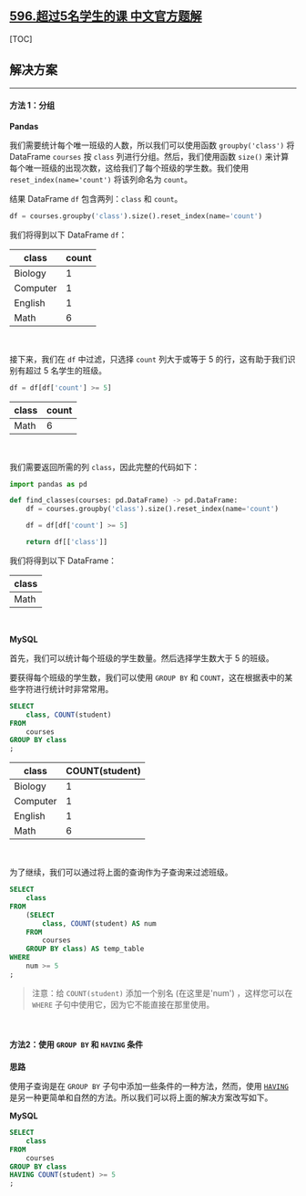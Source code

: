 ## [596.超过5名学生的课 中文官方题解](https://leetcode.cn/problems/classes-more-than-5-students/solutions/100000/chao-guo-5ming-xue-sheng-de-ke-by-leetco-l4es)
[TOC]

## 解决方案

---

#### 方法 1：分组

**Pandas**

我们需要统计每个唯一班级的人数，所以我们可以使用函数 `groupby('class')` 将 DataFrame `courses` 按 `class` 列进行分组。然后，我们使用函数 `size()` 来计算每个唯一班级的出现次数，这给我们了每个班级的学生数。我们使用 `reset_index(name='count')` 将该列命名为 `count`。

结果 DataFrame `df` 包含两列：`class` 和 `count`。


```Python
df = courses.groupby('class').size().reset_index(name='count')
```

我们将得到以下 DataFrame `df`：

| class    | count |
| -------- | ----- |
| Biology  | 1     |
| Computer | 1     |
| English  | 1     |
| Math     | 6     |

<br>

接下来，我们在 `df` 中过滤，只选择 `count` 列大于或等于 5 的行，这有助于我们识别有超过 5 名学生的班级。 

```Python
df = df[df['count'] >= 5]
```

| class | count |
| ----- | ----- |
| Math  | 6     |


<br>

我们需要返回所需的列 `class`，因此完整的代码如下：


```Python
import pandas as pd

def find_classes(courses: pd.DataFrame) -> pd.DataFrame:
    df = courses.groupby('class').size().reset_index(name='count')

    df = df[df['count'] >= 5]

    return df[['class']]
```

我们将得到以下 DataFrame：

| class |
| ----- |
| Math  |




<br>

**MySQL**

首先，我们可以统计每个班级的学生数量。然后选择学生数大于 5 的班级。

要获得每个班级的学生数，我们可以使用 `GROUP BY` 和 `COUNT`，这在根据表中的某些字符进行统计时非常常用。

```Sql
SELECT
    class, COUNT(student)
FROM
    courses
GROUP BY class
;
```

| class    | COUNT(student) |
| -------- | -------------- |
| Biology  | 1              |
| Computer | 1              |
| English  | 1              |
| Math     | 6              |


<br>

为了继续，我们可以通过将上面的查询作为子查询来过滤班级。

```Sql
SELECT
    class
FROM
    (SELECT
        class, COUNT(student) AS num
    FROM
        courses
    GROUP BY class) AS temp_table
WHERE
    num >= 5
;
```

>注意：给 `COUNT(student)` 添加一个别名 (在这里是'num') ，这样您可以在 `WHERE` 子句中使用它，因为它不能直接在那里使用。

<br>

#### 方法2：使用 `GROUP BY` 和 `HAVING` 条件

**思路**

使用子查询是在 `GROUP BY` 子句中添加一些条件的一种方法，然而，使用 [`HAVING`](https://dev.mysql.com/doc/refman/5.7/en/group-by-handling.html) 是另一种更简单和自然的方法。所以我们可以将上面的解决方案改写如下。

**MySQL**

```Sql
SELECT
    class
FROM
    courses
GROUP BY class
HAVING COUNT(student) >= 5
;
```